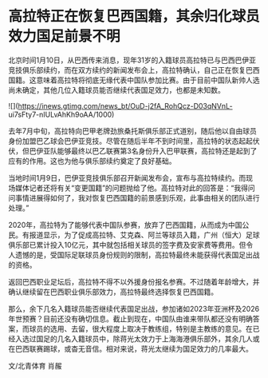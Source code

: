 # 高拉特正在恢复巴西国籍，其余归化球员效力国足前景不明

北京时间1月10日，从巴西传来消息，现年31岁的入籍球员高拉特已与巴西巴伊亚竞技俱乐部续约，而在双方续约的新闻发布会上，高拉特确认，自己正在恢复巴西国籍。这意味着高拉特将彻底无缘代表中国队参加比赛。由于目前中国队新帅人选尚未确定，其他几位入籍球员能否继续代表国足效力，也都是未知数。

![](https://inews.gtimg.com/news_bt/OuD-j2fA_RohQcz-D03qNVnL-
ui7sFty7-nIULvAhKh9oAA/1000)

去年7月中旬，高拉特向巴甲老牌劲旅桑托斯俱乐部正式道别，随后他以自由球员身份加盟巴乙球会巴伊亚竞技。尽管在随后半年不到时间里，高拉特的状态起起伏伏，但巴伊亚队能够最终以巴乙联赛第3名身份升入巴甲联赛，高拉特还是起到了应有的作用。这也为他与俱乐部续约奠定了良好基础。

当地时间1月9日，巴伊亚竞技俱乐部召开新闻发布会，宣布与高拉特续约。而现场媒体记者还将有关“变更国籍”的问题抛给了他。高拉特对此的回答是：“我得问问事情进展得如何了，我对恢复巴西国籍的前景感到乐观，此事由相关的团队进行处理。”

2020年，高拉特为了能够代表中国队参赛，放弃了巴西国籍，从而成为中国公民。有报道显示，为了促成高拉特、艾克森、阿兰等球员入籍，广州（恒大）足球俱乐部已累计投入10亿元，其中就包括相关球员的签字费及安家费等费用。但令人遗憾的是，受国际足联球员身份规则的限制，高拉特最终未能获得代表国足出战的资格。

返回巴西职业足坛后，高拉特不得不以外援身份报名参赛。不过随着年龄增大，并确认继续留在巴西职业俱乐部效力，高拉特最终选择恢复巴西国籍。

那么，余下几名入籍球员能否继续代表国足出战，参加诸如2023年亚洲杯及2026年世预赛？目前还没有确切信息。截止到现在，中国队由谁来带队都还没有明确答案，而球员的选用、去留，很大程度上取决于教练组，特别是主教练的意见。在已经入选过国足的几名入籍球员中，除蒋光太效力于上海海港俱乐部外，其余几人或在巴西联赛踢球，或杳无音信。相对来说，蒋光太继续为国足效力的几率最大。

文/北青体育 肖赧

